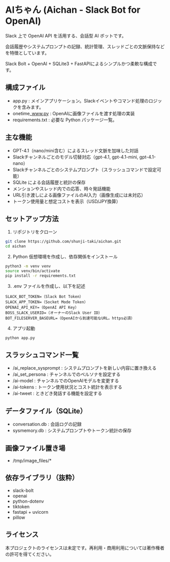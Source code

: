 # AIちゃん (Aichan - Slack Bot for OpenAI)

Slack 上で OpenAI API を活用する、会話型 AI ボットです。

会話履歴やシステムプロンプトの記録、統計管理、スレッドごとの文脈保持などを特徴としています。

Slack Bolt + OpenAI + SQLite3 + FastAPIによるシンプルかつ柔軟な構成です。

## 構成ファイル
- app.py : メインアプリケーション。Slackイベントやコマンド処理のロジックを含みます。
- onetime_www.py : OpenAIに画像ファイルを渡す処理の実装
- requirements.txt : 必要な Python パッケージ一覧。

## 主な機能
- GPT-4.1（nano/mini含む）によるスレッド文脈を加味した対話
- Slackチャンネルごとのモデル切替対応（gpt-4.1, gpt-4.1-mini, gpt-4.1-nano）
- Slackチャンネルごとのシステムプロンプト（スラッシュコマンドで設定可能）
- SQLite による会話履歴と統計の保存
- メンションやスレッド内での応答、時々発話機能
- URL引き渡しによる画像ファイルのAI入力（画像生成には未対応）
- トークン使用量と想定コストを表示（USD/JPY換算）

## セットアップ方法
1.	リポジトリをクローン

```bash
git clone https://github.com/shunji-taki/aichan.git
cd aichan
```

2.	Python 仮想環境を作成し、依存関係をインストール

```bash
python3 -m venv venv
source venv/bin/activate
pip install -r requirements.txt
```

3.	.env ファイルを作成し、以下を記述

```env
SLACK_BOT_TOKEN=（Slack Bot Token）
SLACK_APP_TOKEN=（Socket Mode Token）
OPENAI_API_KEY=（OpenAI API Key）
BOSS_SLACK_USERID=（オーナーのSlack User ID）
BOT_FILESERVER_BASEURL=（OpenAIから到達可能なURL。https必須）
```

4.	アプリ起動

```bash
python app.py
```

## スラッシュコマンド一覧
- /ai_replace_sysprompt : システムプロンプトを新しい内容に置き換える
- /ai_set_persona       : チャンネルでのペルソナを設定する
- /ai-model             : チャンネルでのOpenAIモデルを変更する
- /ai-tokens            : トークン使用状況とコスト統計を表示する
- /ai-tweet             : ときどき発話する機能を設定する

## データファイル（SQLite）
- conversation.db : 会話ログの記録
- sysmemory.db    : システムプロンプトやトークン統計の保存

## 画像ファイル置き場
- /tmp/image_files/*

## 依存ライブラリ（抜粋）
- slack-bolt
- openai
- python-dotenv
- tiktoken
- fastapi + uvicorn
- pillow

## ライセンス

本プロジェクトのライセンスは未定です。再利用・商用利用については著作権者の許可を得てください。